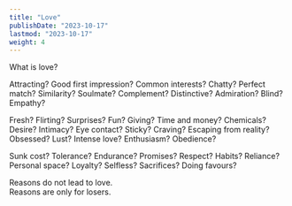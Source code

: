 ```yaml
---
title: "Love"
publishDate: "2023-10-17"
lastmod: "2023-10-17"
weight: 4
---
```


What is love?<br/>

Attracting?
Good first impression?
Common interests?
Chatty?
Perfect match?
Similarity?
Soulmate?
Complement?
Distinctive?
Admiration?
Blind?
Empathy?

Fresh?
Flirting?
Surprises?
Fun?
Giving?
Time and money?
Chemicals?
Desire?
Intimacy?
Eye contact?
Sticky?
Craving?
Escaping from reality?
Obsessed?
Lust?
Intense love?
Enthusiasm?
Obedience?

Sunk cost?
Tolerance?
Endurance?
Promises?
Respect?
Habits?
Reliance?
Personal space?
Loyalty?
Selfless?
Sacrifices?
Doing favours?

Reasons do not lead to love.<br/>
Reasons are only for losers.<br/>
